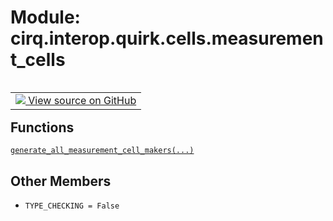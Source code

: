 <div itemscope itemtype="http://developers.google.com/ReferenceObject">
<meta itemprop="name" content="cirq.interop.quirk.cells.measurement_cells" />
<meta itemprop="path" content="Stable" />
<meta itemprop="property" content="TYPE_CHECKING"/>
</div>

# Module: cirq.interop.quirk.cells.measurement_cells

<!-- Insert buttons and diff -->

<table class="tfo-notebook-buttons tfo-api" align="left">

<td>
  <a target="_blank" href="https://github.com/quantumlib/cirq/tree/master/cirq/interop/quirk/cells/measurement_cells.py">
    <img src="https://www.tensorflow.org/images/GitHub-Mark-32px.png" />
    View source on GitHub
  </a>
</td>
</table>







## Functions

[`generate_all_measurement_cell_makers(...)`](../../../../cirq/interop/quirk/cells/measurement_cells/generate_all_measurement_cell_makers.md)

## Other Members

* `TYPE_CHECKING = False` <a id="TYPE_CHECKING"></a>
